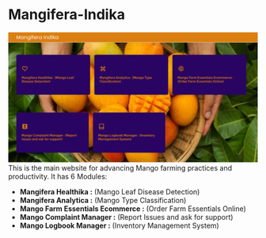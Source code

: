 # Mangifera-Indika
![Mango Homepage Image](assets/Homepage.jpg)
This is the main website for advancing Mango farming practices and productivity. 
It has 6 Modules:
+ **Mangifera Healthika :** (Mango Leaf Disease Detection)
+ **Mangifera Analytica :** (Mango Type Classification)
+ **Mango Farm Essentials Ecommerce :** (Order Farm Essentials Online)
+ **Mango Complaint Manager :** (Report Issues and ask for support)
+ **Mango Logbook Manager :** (Inventory Management System)